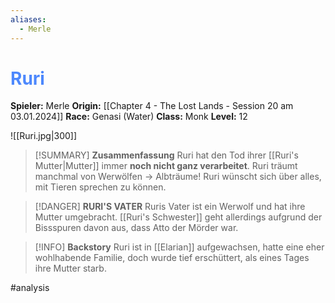 ```yaml
---
aliases:
  - Merle
---
```

# <font color = 4d88fd>Ruri</font>

**Spieler:** Merle
**Origin:** [[Chapter 4 - The Lost Lands - Session 20 am 03.01.2024]]
**Race:** Genasi (Water)
**Class:** Monk 
**Level:** 12

![[Ruri.jpg|300]]

>[!SUMMARY] **Zusammenfassung**
>Ruri hat den Tod ihrer [[Ruri's Mutter|Mutter]] immer **noch nicht ganz verarbeitet**. Ruri träumt manchmal von Werwölfen -> Albträume!
>Ruri wünscht sich über alles, mit Tieren sprechen zu können.

>[!DANGER] **RURI'S VATER**
>Ruris Vater ist ein Werwolf und hat ihre Mutter umgebracht. [[Ruri's Schwester]] geht allerdings aufgrund der Bissspuren davon aus, dass Atto der Mörder war.

>[!INFO] **Backstory**
>Ruri ist in [[Elarian]] aufgewachsen, hatte eine eher wohlhabende Familie, doch wurde tief erschüttert, als eines Tages ihre Mutter starb.

#analysis 